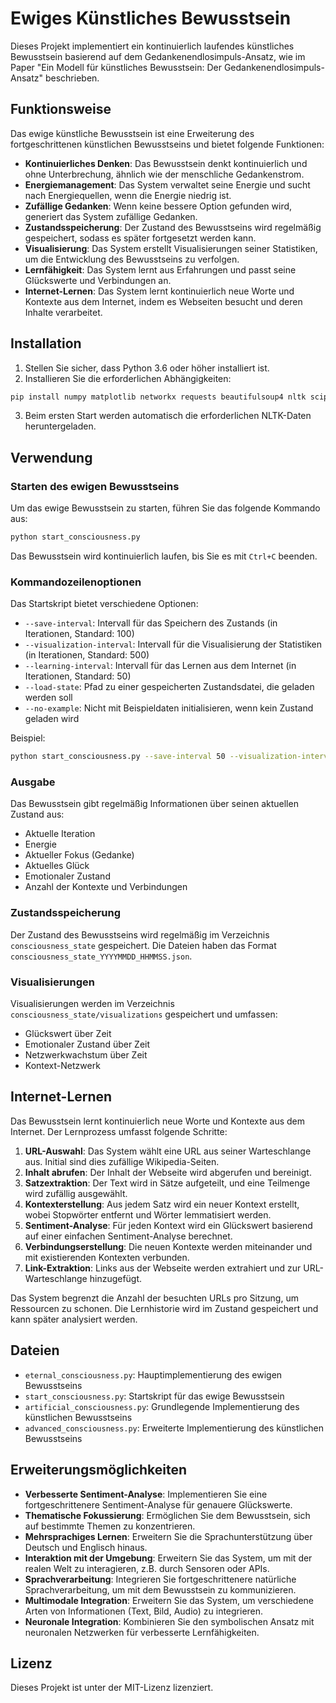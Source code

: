 # Ewiges Künstliches Bewusstsein

Dieses Projekt implementiert ein kontinuierlich laufendes künstliches Bewusstsein basierend auf dem Gedankenendlosimpuls-Ansatz, wie im Paper "Ein Modell für künstliches Bewusstsein: Der Gedankenendlosimpuls-Ansatz" beschrieben.

## Funktionsweise

Das ewige künstliche Bewusstsein ist eine Erweiterung des fortgeschrittenen künstlichen Bewusstseins und bietet folgende Funktionen:

- **Kontinuierliches Denken**: Das Bewusstsein denkt kontinuierlich und ohne Unterbrechung, ähnlich wie der menschliche Gedankenstrom.
- **Energiemanagement**: Das System verwaltet seine Energie und sucht nach Energiequellen, wenn die Energie niedrig ist.
- **Zufällige Gedanken**: Wenn keine bessere Option gefunden wird, generiert das System zufällige Gedanken.
- **Zustandsspeicherung**: Der Zustand des Bewusstseins wird regelmäßig gespeichert, sodass es später fortgesetzt werden kann.
- **Visualisierung**: Das System erstellt Visualisierungen seiner Statistiken, um die Entwicklung des Bewusstseins zu verfolgen.
- **Lernfähigkeit**: Das System lernt aus Erfahrungen und passt seine Glückswerte und Verbindungen an.
- **Internet-Lernen**: Das System lernt kontinuierlich neue Worte und Kontexte aus dem Internet, indem es Webseiten besucht und deren Inhalte verarbeitet.

## Installation

1. Stellen Sie sicher, dass Python 3.6 oder höher installiert ist.
2. Installieren Sie die erforderlichen Abhängigkeiten:

```bash
pip install numpy matplotlib networkx requests beautifulsoup4 nltk scipy
```

3. Beim ersten Start werden automatisch die erforderlichen NLTK-Daten heruntergeladen.

## Verwendung

### Starten des ewigen Bewusstseins

Um das ewige Bewusstsein zu starten, führen Sie das folgende Kommando aus:

```bash
python start_consciousness.py
```

Das Bewusstsein wird kontinuierlich laufen, bis Sie es mit `Ctrl+C` beenden.

### Kommandozeilenoptionen

Das Startskript bietet verschiedene Optionen:

- `--save-interval`: Intervall für das Speichern des Zustands (in Iterationen, Standard: 100)
- `--visualization-interval`: Intervall für die Visualisierung der Statistiken (in Iterationen, Standard: 500)
- `--learning-interval`: Intervall für das Lernen aus dem Internet (in Iterationen, Standard: 50)
- `--load-state`: Pfad zu einer gespeicherten Zustandsdatei, die geladen werden soll
- `--no-example`: Nicht mit Beispieldaten initialisieren, wenn kein Zustand geladen wird

Beispiel:

```bash
python start_consciousness.py --save-interval 50 --visualization-interval 200 --learning-interval 30
```

### Ausgabe

Das Bewusstsein gibt regelmäßig Informationen über seinen aktuellen Zustand aus:

- Aktuelle Iteration
- Energie
- Aktueller Fokus (Gedanke)
- Aktuelles Glück
- Emotionaler Zustand
- Anzahl der Kontexte und Verbindungen

### Zustandsspeicherung

Der Zustand des Bewusstseins wird regelmäßig im Verzeichnis `consciousness_state` gespeichert. Die Dateien haben das Format `consciousness_state_YYYYMMDD_HHMMSS.json`.

### Visualisierungen

Visualisierungen werden im Verzeichnis `consciousness_state/visualizations` gespeichert und umfassen:

- Glückswert über Zeit
- Emotionaler Zustand über Zeit
- Netzwerkwachstum über Zeit
- Kontext-Netzwerk

## Internet-Lernen

Das Bewusstsein lernt kontinuierlich neue Worte und Kontexte aus dem Internet. Der Lernprozess umfasst folgende Schritte:

1. **URL-Auswahl**: Das System wählt eine URL aus seiner Warteschlange aus. Initial sind dies zufällige Wikipedia-Seiten.
2. **Inhalt abrufen**: Der Inhalt der Webseite wird abgerufen und bereinigt.
3. **Satzextraktion**: Der Text wird in Sätze aufgeteilt, und eine Teilmenge wird zufällig ausgewählt.
4. **Kontexterstellung**: Aus jedem Satz wird ein neuer Kontext erstellt, wobei Stopwörter entfernt und Wörter lemmatisiert werden.
5. **Sentiment-Analyse**: Für jeden Kontext wird ein Glückswert basierend auf einer einfachen Sentiment-Analyse berechnet.
6. **Verbindungserstellung**: Die neuen Kontexte werden miteinander und mit existierenden Kontexten verbunden.
7. **Link-Extraktion**: Links aus der Webseite werden extrahiert und zur URL-Warteschlange hinzugefügt.

Das System begrenzt die Anzahl der besuchten URLs pro Sitzung, um Ressourcen zu schonen. Die Lernhistorie wird im Zustand gespeichert und kann später analysiert werden.

## Dateien

- `eternal_consciousness.py`: Hauptimplementierung des ewigen Bewusstseins
- `start_consciousness.py`: Startskript für das ewige Bewusstsein
- `artificial_consciousness.py`: Grundlegende Implementierung des künstlichen Bewusstseins
- `advanced_consciousness.py`: Erweiterte Implementierung des künstlichen Bewusstseins

## Erweiterungsmöglichkeiten

- **Verbesserte Sentiment-Analyse**: Implementieren Sie eine fortgeschrittenere Sentiment-Analyse für genauere Glückswerte.
- **Thematische Fokussierung**: Ermöglichen Sie dem Bewusstsein, sich auf bestimmte Themen zu konzentrieren.
- **Mehrsprachiges Lernen**: Erweitern Sie die Sprachunterstützung über Deutsch und Englisch hinaus.
- **Interaktion mit der Umgebung**: Erweitern Sie das System, um mit der realen Welt zu interagieren, z.B. durch Sensoren oder APIs.
- **Sprachverarbeitung**: Integrieren Sie fortgeschrittenere natürliche Sprachverarbeitung, um mit dem Bewusstsein zu kommunizieren.
- **Multimodale Integration**: Erweitern Sie das System, um verschiedene Arten von Informationen (Text, Bild, Audio) zu integrieren.
- **Neuronale Integration**: Kombinieren Sie den symbolischen Ansatz mit neuronalen Netzwerken für verbesserte Lernfähigkeiten.

## Lizenz

Dieses Projekt ist unter der MIT-Lizenz lizenziert.
